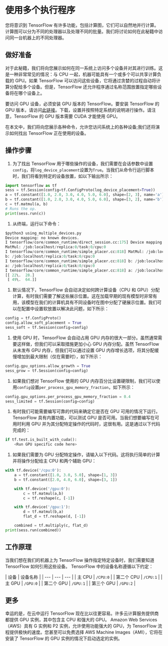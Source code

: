 # 使用多个执行程序

您将意识到 TensorFlow 有许多功能，包括计算图，它们可以自然地并行计算。计算图可以分为不同的处理器以及处理不同的批量。我们将讨论如何在此秘籍中访问同一台机器上的不同处理器。

## 做好准备

对于此秘籍，我们将向您展示如何在同一系统上访问多个设备并对其进行训练。这是一种非常常见的情况：与 CPU 一起，机器可能具有一个或多个可以共享计算负载的 GPU。如果 TensorFlow 可以访问这些设备，它将通过贪婪的过程自动将计算分配给多个设备。但是，TensorFlow 还允许程序通过名称范围放置指定哪些设备将在哪个设备上。

要访问 GPU 设备，必须安装 GPU 版本的 TensorFlow。要安装 TensorFlow 的 GPU 版本，请访问[此链接](https://www.tensorflow.org/versions/master/get_started/os_setup.html)。下载，设置并按照特定系统的说明进行操作。请注意，TensorFlow 的 GPU 版本需要 CUDA 才能使用 GPU。

在本文中，我们将向您展示各种命令，允许您访问系统上的各种设备;我们还将演示如何找出 TensorFlow 正在使用的设备。

## 操作步骤

1.  为了找出 TensorFlow 用于哪些操作的设备，我们需要在会话参数中设置`config`，将`log_device_placement`设置为`True`。当我们从命令行运行脚本时，我们将看到特定的设备放置，如以下输出所示：

```py
import tensorflow as tf 
sess = tf.Session(config=tf.ConfigProto(log_device_placement=True)) 
a = tf.constant([1.0, 2.0, 3.0, 4.0, 5.0, 6.0], shape=[2, 3], name='a') 
b = tf.constant([1.0, 2.0, 3.0, 4.0, 5.0, 6.0], shape=[3, 2], name='b') 
c = tf.matmul(a, b) 
# Runs the op. 
print(sess.run(c)) 
```

1.  从终端，运行以下命令：

```py
$python3 using_multiple_devices.py 
Device mapping: no known devices. 
I tensorflow/core/common_runtime/direct_session.cc:175] Device mapping: 
MatMul: /job:localhost/replica:0/task:0/cpu:0 
I tensorflow/core/common_runtime/simple_placer.cc:818] MatMul: /job:localhost/replica:0/task:0/cpu:0 
b: /job:localhost/replica:0/task:0/cpu:0 
I tensorflow/core/common_runtime/simple_placer.cc:818] b: /job:localhost/replica:0/task:0/cpu:0 
a: /job:localhost/replica:0/task:0/cpu:0 
I tensorflow/core/common_runtime/simple_placer.cc:818] a: /job:localhost/replica:0/task:0/cpu:0 
[[ 22\.  28.] 
 [ 49\.  64.]] 
```

1.  默认情况下，TensorFlow 会自动决定如何跨计算设备（CPU 和 GPU）分配计算，有时我们需要了解这些展示位置。这在加载早期的现有模型时非常有用，该模型在我们的计算机具有不同设备时在图中分配了硬展示位置。我们可以在配置中设置软放置以解决此问题，如下所示：

```py
config = tf.ConfigProto() 
config.allow_soft_placement = True 
sess_soft = tf.Session(config=config) 
```

1.  使用 GPU 时，TensorFlow 会自动占用 GPU 内存的很大一部分。虽然通常需要这样做，但我们可以采取措施更加小心 GPU 内存分配。虽然 TensorFlow 从未发布 GPU 内存，但我们可以通过设置 GPU 内存增长选项，将其分配缓慢增加到最大限制（仅在需要时），如下所示：

```py
config.gpu_options.allow_growth = True 
sess_grow = tf.Session(config=config) 
```

1.  如果我们想对 TensorFlow 使用的 GPU 内存百分比设置硬限制，我们可以使用`config`设置`per_process_gpu_memory_fraction`，如下所示：

```py
config.gpu_options.per_process_gpu_memory_fraction = 0.4 
sess_limited = tf.Session(config=config) 
```

1.  有时我们可能需要编写可靠的代码来确定它是否在 GPU 可用的情况下运行。 TensorFlow 具有内置功能，可以测试 GPU 是否可用。当我们想要编写在可用时利用 GPU 并为其分配特定操作的代码时，这很有用。这是通过以下代码完成的：

```py
if tf.test.is_built_with_cuda(): 
    <Run GPU specific code here>
```

1.  如果我们需要为 GPU 分配特定操作，请输入以下代码。这将执行简单的计算并将操作分配给主 CPU 和两个辅助 GPU：

```py
with tf.device('/cpu:0'): 
    a = tf.constant([1.0, 3.0, 5.0], shape=[1, 3]) 
    b = tf.constant([2.0, 4.0, 6.0], shape=[3, 1]) 

    with tf.device('/gpu:0'): 
        c = tf.matmul(a,b) 
        c = tf.reshape(c, [-1]) 

    with tf.device('/gpu:1'): 
        d = tf.matmul(b,a) 
        flat_d = tf.reshape(d, [-1]) 

    combined = tf.multiply(c, flat_d) 
print(sess.run(combined)) 
```

## 工作原理

当我们想在我们的机器上为 TensorFlow 操作指定特定设备时，我们需要知道 TensorFlow 如何引用这些设备。 TensorFlow 中的设备名称遵循以下约定：

| 设备 | 设备名称 |
| --- | --- | --- |
| 主 CPU | `/CPU:0` |
| 第二个 CPU | `/CPU:1` |
| 主 GPU | `/GPU:0` |
| 第二个 GPU | `/GPU:1` |
| 第三个 GPU | `/GPU:2` |

## 更多

幸运的是，在云中运行 TensorFlow 现在比以往更容易。许多云计算服务提供商都提供 GPU 实例，其中包含主 CPU 和强大的 GPU。 Amazon Web Services（AWS）具有 G 实例和 P2 实例，允许使用功能强大的 GPU，为 TensorFlow 流程提供极快的速度。您甚至可以免费选择 AWS Machine Images（AMI），它将在安装了 TensorFlow 的 GPU 实例的情况下启动选定的实例。
